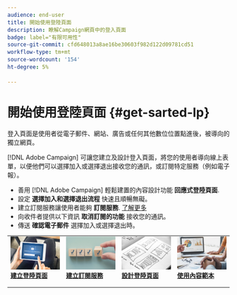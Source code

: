 ```yaml
---
audience: end-user
title: 開始使用登陸頁面
description: 瞭解Campaign網頁中的登入頁面
badge: label="有限可用性"
source-git-commit: cfd648013a8ae16be30603f982d122d09781cd51
workflow-type: tm+mt
source-wordcount: '154'
ht-degree: 5%

---
```


# 開始使用登陸頁面 {#get-sarted-lp}

登入頁面是使用者從電子郵件、網站、廣告或任何其他數位位置點進後，被導向的獨立網頁。

[!DNL Adobe Campaign] 可讓您建立及設計登入頁面，將您的使用者導向線上表單，以便他們可以選擇加入或選擇退出接收您的通訊，或訂閱特定服務（例如電子報）。

* 善用 [!DNL Adobe Campaign] 輕鬆建置的內容設計功能 **回應式登陸頁面**.
* 設定 **選擇加入和選擇退出流程** 快速且順暢無礙。
* 建立訂閱服務讓使用者能夠 **訂閱服務**. [了解更多](../audience/manage-services.md)
* 向收件者提供以下資訊 **取消訂閱的功能** 接收您的通訊。
* 傳送 **確認電子郵件** 選擇加入或選擇退出時。

<table style="table-layout:fixed"><tr style="border: 0;">
<td>
<a href="create-lp.md">
<img alt="銷售機會" src="../assets/do-not-localize/lp-subscription.jpeg">
</a>
<div><a href="create-lp.md"><strong>建立登陸頁面</strong>
</div>
<p>
</td>
<td>
<a href="../audience/manage-services.md">
<img alt="不常使用" src="../assets/do-not-localize/lp-list.jpg">
</a>
<div>
<a href="../audience/manage-services.md"><strong>建立訂閱服務</strong></a>
</div>
<p></td>
<td>
<a href="lp-content.md">
<img alt="驗證" src="../assets/do-not-localize/lp-design.jpg">
</a>
<div>
<a href="lp-content.md"><strong>設計登陸頁面</strong></a>
</div>
<p>
</td>
<td>
<a href="lp-templates.md">
<img alt="驗證" src="../assets/do-not-localize/lp-reporting.jpg">
</a>
<div>
<a href="lp-templates.md"><strong>使用內容範本</strong></a>
</div>
<p>
</td>
</tr></table>
